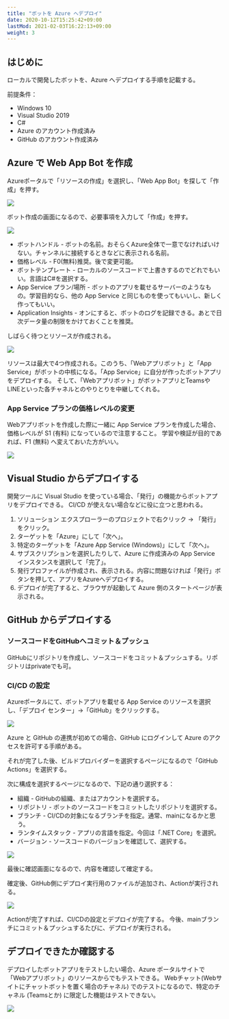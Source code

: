 ```yaml
---
title: "ボットを Azure へデプロイ"
date: 2020-10-12T15:25:42+09:00
lastMod: 2021-02-03T16:22:13+09:00
weight: 3
---
```


## はじめに
ローカルで開発したボットを、Azure へデプロイする手順を記載する。

前提条件：

* Windows 10
* Visual Studio 2019
* C#
* Azure のアカウント作成済み
* GitHub のアカウント作成済み

## Azure で Web App Bot を作成
Azureポータルで「リソースの作成」を選択し、「Web App Bot」を探して「作成」を押す。

![](2020-10-12-15-33-27.png)

ボット作成の画面になるので、必要事項を入力して「作成」を押す。

![](2020-10-12-15-40-10.png)

* ボットハンドル - ボットの名前。おそらくAzure全体で一意でなければいけない。チャンネルに接続するときなどに表示される名前。
* 価格レベル - F0(無料)推奨。後で変更可能。
* ボットテンプレート - ローカルのソースコードで上書きするのでどれでもいい。言語はC#を選択する。
* App Service プラン/場所 - ボットのアプリを載せるサーバーのようなもの。学習目的なら、他の App Service と同じものを使ってもいいし、新しく作ってもいい。
* Application Insights - オンにすると、ボットのログを記録できる。あとで日次データ量の制限をかけておくことを推奨。

しばらく待つとリソースが作成される。

![](2021-02-03-16-33-26.png)

リソースは最大で4つ作成される。このうち、「Webアプリボット」と「App Service」がボットの中核になる。「App Service」に自分が作ったボットアプリをデプロイする。
そして、「Webアプリボット」がボットアプリとTeamsやLINEといった各チャネルとのやりとりを中継してくれる。

### App Service プランの価格レベルの変更
Webアプリボットを作成した際に一緒に App Service プランを作成した場合、価格レベルが S1 (有料) になっているので注意すること。
学習や検証が目的であれば、F1 (無料) へ変えておいた方がいい。

![](2021-02-03-16-43-08.png)

## Visual Studio からデプロイする
開発ツールに Visual Studio を使っている場合、「発行」の機能からボットアプリをデプロイできる。
CI/CD が使えない場合などに役に立つと思われる。

1. ソリューション エクスプローラーのプロジェクトで右クリック → 「発行」をクリック。
1. ターゲットを「Azure」にして「次へ」。
1. 特定のターゲットを「Azure App Service (Windows)」にして「次へ」。
1. サブスクリプションを選択したりして、Azure に作成済みの App Service インスタンスを選択して「完了」。
1. 発行プロファイルが作成され、表示される。内容に問題なければ「発行」ボタンを押して、アプリをAzureへデプロイする。
1. デプロイが完了すると、ブラウザが起動して Azure 側のスタートページが表示される。

## GitHub からデプロイする

### ソースコードをGitHubへコミット＆プッシュ
GitHubにリポジトリを作成し、ソースコードをコミット＆プッシュする。リポジトリはprivateでも可。

### CI/CD の設定

Azureポータルにて、ボットアプリを載せる App Service のリソースを選択し、「デプロイ センター」→「GitHub」をクリックする。

![](2020-10-12-16-20-13.png)

Azure と GitHub の連携が初めての場合、GitHub にログインして Azure のアクセスを許可する手順がある。

それが完了した後、ビルドプロバイダーを選択するページになるので「GitHub Actions」を選択する。

次に構成を選択するページになるので、下記の通り選択する：

* 組織 - GitHubの組織、またはアカウントを選択する。
* リポジトリ - ボットのソースコードをコミットしたリポジトリを選択する。
* ブランチ - CI/CDの対象になるブランチを指定。通常、mainになるかと思う。
* ランタイムスタック - アプリの言語を指定。今回は「.NET Core」を選択。
* バージョン - ソースコードのバージョンを確認して、選択する。

![](2020-10-12-16-28-45.png)

最後に確認画面になるので、内容を確認して確定する。

確定後、GitHub側にデプロイ実行用のファイルが追加され、Actionが実行される。

![](2020-10-12-16-32-14.png)

Actionが完了すれば、CI/CDの設定とデプロイが完了する。
今後、mainブランチにコミット＆プッシュするたびに、デプロイが実行される。

## デプロイできたか確認する
デプロイしたボットアプリをテストしたい場合、Azure ポータルサイトで「Webアプリボット」のリソースからでもテストできる。
Webチャット(Webサイトにチャットボットを置く場合のチャネル) でのテストになるので、特定のチャネル (Teamsとか) に限定した機能はテストできない。

![](2021-02-03-16-48-31.png)